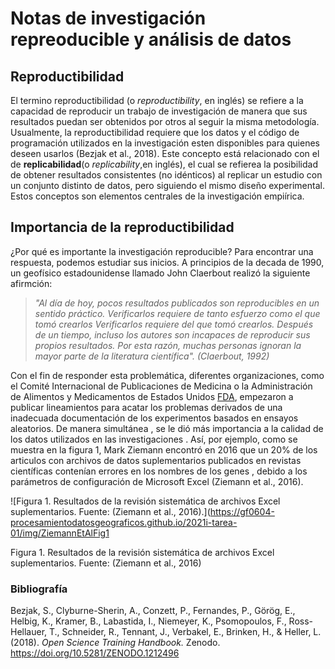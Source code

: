 # Notas de  investigación repreoducible y análisis de datos

##  Reproductibilidad

El termino reproductibilidad (o *reproductibility*, en inglés) se refiere  a la capacidad de reproducir un trabajo de investigación de manera  que sus resultados puedan ser obtenidos por otros al seguir la misma metodología. Usualmente, la reproductibilidad requiere  que los datos y el código de programación  utilizados en la investigación esten disponibles para quienes deseen usarlos (Bezjak et al., 2018). Este concepto está  relacionado con el de **replicabilidad**(o *replicability*,en inglés), el cual se refierea la posibilidad de obtener resultados consistentes (no idénticos) al replicar un estudio con un conjunto distinto de datos, pero siguiendo el mismo diseño experimental. Estos  conceptos son elementos centrales de la investigación empiírica.

## Importancia de la reproductibilidad
¿Por qué es  importante la investigación reproducible? Para encontrar una respuesta, podemos estudiar sus inicios. A principios de la decada de  1990, un geofísico estadounidense llamado John Claerbout realizó la siguiente afirmción:

>*"Al día de hoy, pocos resultados publicados son reproducibles en un sentido práctico. Verificarlos requiere de tanto esfuerzo como el que tomó crearlos Verificarlos requiere del que tomó crearlos. Después de un tiempo, incluso los autores son incapaces de reproducir sus propios resultados. Por esta razón, muchas personas ignoran la mayor parte de la literatura científica". (Claerbout, 1992)* 

Con el fin de responder esta problemática, diferentes organizaciones, como el Comité Internacional de Publicaciones de Medicina o la Administración de Alimentos y Medicamentos de Estados Unidos [FDA](https://www.fda.gov/), empezaron a publicar lineamientos para acatar los problemas derivados de una inadecuada documentación de los experimentos basados en ensayos aleatorios. De manera simultánea , se le dió más  importancia a la calidad de los datos utilizados en las investigaciones . Así, por ejemplo, como se muestra en la figura 1, Mark Ziemann encontró  en 2016 que un 20% de los articulos  con archivos de datos suplementarios publicados en revistas científicas contenían  errores en los nombres de los genes , debido  a los parámetros de configuración de Microsoft  Excel (Ziemann et al., 2016). 

![Figura 1. Resultados de la revisión sistemática de archivos Excel suplementarios. Fuente: (Ziemann et al., 2016).](https://gf0604-procesamientodatosgeograficos.github.io/2021i-tarea-01/img/ZiemannEtAlFig1


Figura 1. Resultados de la revisión sistemática de archivos Excel suplementarios. Fuente: (Ziemann et al., 2016)

### **Bibliografía**

Bezjak, S., Clyburne-Sherin, A., Conzett, P., Fernandes, P., Görög, E., Helbig, K., Kramer, B., Labastida, I., Niemeyer, K., Psomopoulos,  F., Ross-Hellauer, T., Schneider, R., Tennant, J., Verbakel, E., Brinken, H., & Heller, L. (2018). *Open Science Training Handbook.* Zenodo. [https://doi.org/10.5281/ZENODO.1212496
](https://doi.org/10.5281/ZENODO.1212496
)

